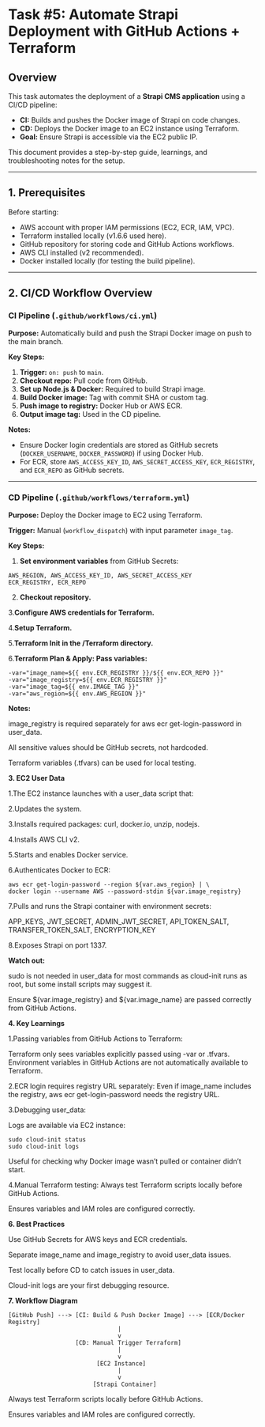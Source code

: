 # Task #5: Automate Strapi Deployment with GitHub Actions + Terraform

## Overview

This task automates the deployment of a **Strapi CMS application** using a CI/CD pipeline:

- **CI:** Builds and pushes the Docker image of Strapi on code changes.
- **CD:** Deploys the Docker image to an EC2 instance using Terraform.
- **Goal:** Ensure Strapi is accessible via the EC2 public IP.

This document provides a step-by-step guide, learnings, and troubleshooting notes for the setup.

---

## 1. Prerequisites

Before starting:

- AWS account with proper IAM permissions (EC2, ECR, IAM, VPC).
- Terraform installed locally (v1.6.6 used here).
- GitHub repository for storing code and GitHub Actions workflows.
- AWS CLI installed (v2 recommended).
- Docker installed locally (for testing the build pipeline).

---

## 2. CI/CD Workflow Overview

### CI Pipeline (`.github/workflows/ci.yml`)

**Purpose:** Automatically build and push the Strapi Docker image on push to the main branch.

**Key Steps:**

1. **Trigger:** `on: push` to `main`.
2. **Checkout repo:** Pull code from GitHub.
3. **Set up Node.js & Docker:** Required to build Strapi image.
4. **Build Docker image:** Tag with commit SHA or custom tag.
5. **Push image to registry:** Docker Hub or AWS ECR.
6. **Output image tag:** Used in the CD pipeline.

**Notes:**

- Ensure Docker login credentials are stored as GitHub secrets (`DOCKER_USERNAME`, `DOCKER_PASSWORD`) if using Docker Hub.
- For ECR, store `AWS_ACCESS_KEY_ID`, `AWS_SECRET_ACCESS_KEY`, `ECR_REGISTRY`, and `ECR_REPO` as GitHub secrets.

---

### CD Pipeline (`.github/workflows/terraform.yml`)

**Purpose:** Deploy the Docker image to EC2 using Terraform.

**Trigger:** Manual (`workflow_dispatch`) with input parameter `image_tag`.

**Key Steps:**

1. **Set environment variables** from GitHub Secrets:
```
AWS_REGION, AWS_ACCESS_KEY_ID, AWS_SECRET_ACCESS_KEY
ECR_REGISTRY, ECR_REPO
```

2. **Checkout repository.**

3.**Configure AWS credentials for Terraform.**

4.**Setup Terraform.**

5.**Terraform Init in the /Terraform directory.**

6.**Terraform Plan & Apply: Pass variables:**
```
-var="image_name=${{ env.ECR_REGISTRY }}/${{ env.ECR_REPO }}"
-var="image_registry=${{ env.ECR_REGISTRY }}"
-var="image_tag=${{ env.IMAGE_TAG }}"
-var="aws_region=${{ env.AWS_REGION }}"
```

**Notes:**

image_registry is required separately for aws ecr get-login-password in user_data.

All sensitive values should be GitHub secrets, not hardcoded.

Terraform variables (.tfvars) can be used for local testing.

**3. EC2 User Data**

1.The EC2 instance launches with a user_data script that:

2.Updates the system.

3.Installs required packages: curl, docker.io, unzip, nodejs.

4.Installs AWS CLI v2.

5.Starts and enables Docker service.

6.Authenticates Docker to ECR:
```
aws ecr get-login-password --region ${var.aws_region} | \
docker login --username AWS --password-stdin ${var.image_registry}
```

7.Pulls and runs the Strapi container with environment secrets:

APP_KEYS, JWT_SECRET, ADMIN_JWT_SECRET, API_TOKEN_SALT, TRANSFER_TOKEN_SALT, ENCRYPTION_KEY

8.Exposes Strapi on port 1337.

**Watch out:**

sudo is not needed in user_data for most commands as cloud-init runs as root, but some install scripts may suggest it.

Ensure ${var.image_registry} and ${var.image_name} are passed correctly from GitHub Actions.

**4. Key Learnings**

1.Passing variables from GitHub Actions to Terraform:

Terraform only sees variables explicitly passed using -var or .tfvars.
Environment variables in GitHub Actions are not automatically available to Terraform.

2.ECR login requires registry URL separately:
Even if image_name includes the registry, aws ecr get-login-password needs the registry URL.

3.Debugging user_data:

Logs are available via EC2 instance:
```
sudo cloud-init status
sudo cloud-init logs
```

Useful for checking why Docker image wasn’t pulled or container didn’t start.

4.Manual Terraform testing:
Always test Terraform scripts locally before GitHub Actions.

Ensures variables and IAM roles are configured correctly.

**6. Best Practices**

Use GitHub Secrets for AWS keys and ECR credentials.

Separate image_name and image_registry to avoid user_data issues.

Test locally before CD to catch issues in user_data.

Cloud-init logs are your first debugging resource.

**7. Workflow Diagram**
```text
[GitHub Push] ---> [CI: Build & Push Docker Image] ---> [ECR/Docker Registry]
                               |
                               v
                   [CD: Manual Trigger Terraform]
                               |
                               v
                         [EC2 Instance]
                               |
                               v
                        [Strapi Container]

```

Always test Terraform scripts locally before GitHub Actions.

Ensures variables and IAM roles are configured correctly.
